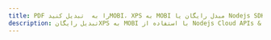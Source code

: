 ---title: PDF را به  تبدیل کنیدMOBI، XPS به MOBI مبدل رایگان یا Nodejs SDKdescription: تبدیل رایگانXPS به MOBI با استفاده از Nodejs Cloud APIs & SDK همچنین اسناد PDF را در Cloud ایجاد، ویرایش و رندر کنید.---